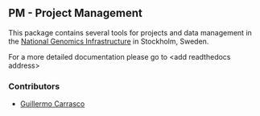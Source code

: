 ## PM - Project Management
This package contains several tools for projects and data management in the [National Genomics Infrastructure](https://portal.scilifelab.se/genomics/) in Stockholm, Sweden.

For a more detailed documentation please go to \<add readthedocs address>

### Contributors

* [Guillermo Carrasco](https://github.com/guillermo-carrasco)
